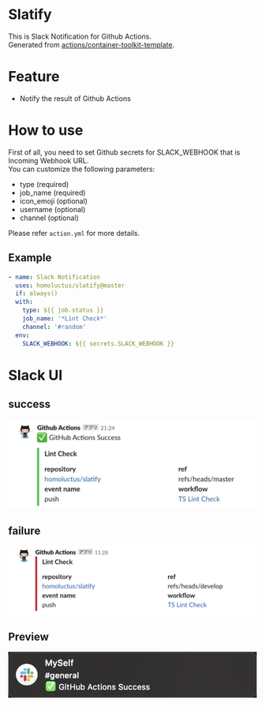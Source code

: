 # Slatify
This is Slack Notification for Github Actions.<br>
Generated from [actions/container-toolkit-template](https://github.com/actions/container-toolkit-template).

# Feature
- Notify the result of Github Actions

# How to use
First of all, you need to set Github secrets for SLACK_WEBHOOK that is Incoming Webhook URL.<br>
You can customize the following parameters:
- type (required)
- job_name (required)
- icon_emoji (optional)
- username (optional)
- channel (optional)

Please refer `action.yml` for more details.

## Example
```..github/workflows/main.yml
- name: Slack Notification
  uses: homoluctus/slatify@master
  if: always()
  with:
    type: ${{ job.status }}
    job_name: '*Lint Check*'
    channel: '#random'
  env:
    SLACK_WEBHOOK: ${{ secrets.SLACK_WEBHOOK }}
```

# Slack UI
## success

<img src="./github_actions_success.png" alt="github actions success pattern">

## failure

<img src="./github_actions_failure.png" alt="github actions failure pattern">

## Preview

<img src="./preview.png" alt="Notification Preview">
